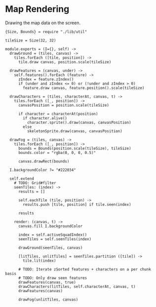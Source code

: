 Map Rendering
=============

Drawing the map data on the screen.

    {Size, Bounds} = require "./lib/util"

    tileSize = Size(32, 32)

    module.exports = (I={}, self) ->
      drawGround = (tiles, canvas) ->
        tiles.forEach ([tile, position]) ->
          tile.draw canvas, position.scale(tileSize)
  
      drawFeatures = (canvas, under) ->
        self.features().forEach (feature) ->
          zIndex = feature.zIndex()
          if (under and zIndex <= 0) or (!under and zIndex > 0)
            feature.draw canvas, feature.position().scale(tileSize)
  
      drawCharacters = (tiles, characterAt, canvas, t) ->
        tiles.forEach ([_, position]) ->
          canvasPosition = position.scale(tileSize)
  
          if character = characterAt(position)
            if character.alive()
              character.sprite().draw(canvas, canvasPosition)
            else
              skeletonSprite.draw(canvas, canvasPosition)
  
      drawFog = (tiles, canvas) ->
        tiles.forEach ([_, position]) ->
          bounds = Bounds(position.scale(tileSize), tileSize)
          bounds.color = "rgba(0, 0, 0, 0.5)"
  
          canvas.drawRect(bounds)

      I.backgroundColor ?= "#222034"

      self.extend
        # TODO: Grid#filter
        seenTiles: (index) ->
          results = []

          self.eachTile (tile, position) ->
            results.push [tile, position] if tile.seen(index)

          results

        render: (canvas, t) ->
          canvas.fill I.backgroundColor

          index = self.activeSquadIndex()
          seenTiles = self.seenTiles(index)

          drawGround(seenTiles, canvas)

          [litTiles, unlitTiles] = seenTiles.partition ([tile]) ->
            tile.lit(index)

          # TODO: Iterate zSorted features + characters on a per chunk basis
          # TODO: Only draw seen features
          drawFeatures(canvas, true)
          drawCharacters(litTiles, self.characterAt, canvas, t)
          drawFeatures(canvas)

          drawFog(unlitTiles, canvas)
